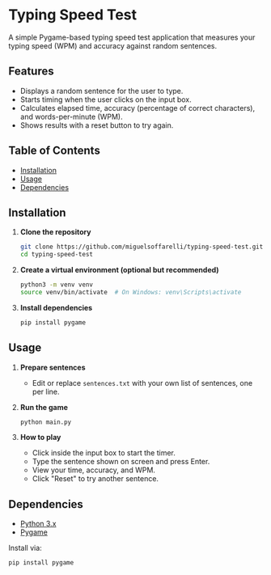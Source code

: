 # Typing Speed Test

A simple Pygame-based typing speed test application that measures your typing speed (WPM) and accuracy against random sentences.

## Features

* Displays a random sentence for the user to type.
* Starts timing when the user clicks on the input box.
* Calculates elapsed time, accuracy (percentage of correct characters), and words-per-minute (WPM).
* Shows results with a reset button to try again.

## Table of Contents

* [Installation](#installation)
* [Usage](#usage)
* [Dependencies](#dependencies)

## Installation

1. **Clone the repository**

   ```bash
   git clone https://github.com/miguelsoffarelli/typing-speed-test.git
   cd typing-speed-test
   ```

2. **Create a virtual environment (optional but recommended)**

   ```bash
   python3 -m venv venv
   source venv/bin/activate  # On Windows: venv\Scripts\activate
   ```

3. **Install dependencies**

   ```bash
   pip install pygame
   ```

## Usage

1. **Prepare sentences**

   * Edit or replace `sentences.txt` with your own list of sentences, one per line.

2. **Run the game**

   ```bash
   python main.py
   ```

3. **How to play**

   * Click inside the input box to start the timer.
   * Type the sentence shown on screen and press Enter.
   * View your time, accuracy, and WPM.
   * Click "Reset" to try another sentence.


## Dependencies

* [Python 3.x](https://www.python.org/)
* [Pygame](https://www.pygame.org/)

Install via:

```bash
pip install pygame
```

